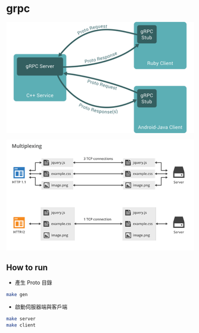 # grpc

![gRPC](./doc/grpc-overview.svg)

![HTTP/2](./doc/http-2-multiplexing.png)

## How to run

- 產生 Proto 目錄

```bash
make gen
```

- 啟動伺服器端與客戶端

```bash
make server
make client
```